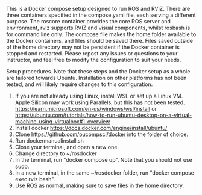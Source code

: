 ﻿This is a Docker compose setup designed to run ROS and RVIZ. There are three containers specified in the compose.yaml file, each serving a different purpose.
The roscore container provides the core ROS server and environment, rviz supports RVIZ and visual components, whilst rosbash is for command line only.
The compose file makes the home folder available to the Docker containers, and files should be saved there. Files saved outside of the home directory may not be persistent if the Docker container is stopped and restarted.
Please repost any issues or questions to your instructor, and feel free to modify the configuration to suit your needs.

Setup procedures. Note that these steps and the Docker setup as a whole are tailored towards Ubuntu. Installation on other platforms has not been tested, and will likely require changes to this configuration.

1. If you are not already using Linux, install WSL or set up a Linux VM. Apple Silicon may work using Parallels, but this has not been tested. https://learn.microsoft.com/en-us/windows/wsl/install or https://ubuntu.com/tutorials/how-to-run-ubuntu-desktop-on-a-virtual-machine-using-virtualbox#1-overview
2. Install docker https://docs.docker.com/engine/install/ubuntu/
3. Clone https://github.com/oucompsci/docker into the folder of choice.
4. Run dockermanualinstall.sh
5. Close your terminal, and open a new one.
6. Change directory to ~/rosdocker
7. In the terminal, run "docker compose up". Note that you should not use sudo.
8. In a new terminal, in the same ~/rosdocker folder, run "docker compose exec rviz bash".
9. Use ROS as normal, making sure to save files in the home directory.
